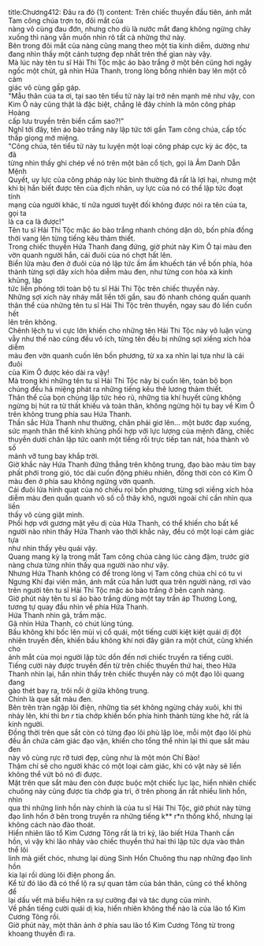 title:Chương412: Đâu ra đó (1)
content:
Trên chiếc thuyền đầu tiên, ánh mắt Tam công chúa trợn to, đôi mắt của<br>nàng vô cùng đau đớn, nhưng cho dù là nước mắt đang không ngừng chảy<br>xuống thì nàng vẫn muốn nhìn rõ tất cả những thứ này.<br>Bên trong đôi mắt của nàng cũng mang theo một tia kinh diễm, dường như<br>đang nhìn thấy một cảnh tượng đẹp nhất trên thế gian này vậy.<br>Mà lúc này tên tu sĩ Hải Thi Tộc mặc áo bào trắng ở một bên cũng hơi ngây<br>ngốc một chút, gã nhìn Hứa Thanh, trong lòng bỗng nhiên bay lên một cỗ cảm<br>giác vô cùng gấp gáp.<br>"Mẫu thân của ta ơi, tại sao tên tiểu tử này lại trở nên mạnh mẽ như vậy, con<br>Kim Ô này cũng thật là đặc biệt, chẳng lẽ đây chính là môn công pháp Hoàng<br>cấp lưu truyền trên biển cấm sao?!"<br>Nghĩ tới đây, tên áo bào trắng này lập tức tới gần Tam công chúa, cấp tốc<br>thấp giọng mở miệng.<br>"Công chúa, tên tiểu tử này tu luyện một loại công pháp cực kỳ ác độc, ta đã<br>từng nhìn thấy ghi chép về nó trên một bản cổ tịch, gọi là Âm Danh Dẫn Mệnh<br>Quyết, uy lực của công pháp này lúc bình thường đã rất là lợi hại, nhưng một<br>khi bị hắn biết được tên của địch nhân, uy lực của nó có thể lập tức đoạt tính<br>mạng của người khác, tí nữa ngươi tuyệt đối không được nói ra tên của ta, gọi ta<br>là ca ca là được!"<br>Tên tu sĩ Hải Thi Tộc mặc áo bào trắng nhanh chóng dặn dò, bốn phía đồng<br>thời vang lên từng tiếng kêu thảm thiết.<br>Trong chiếc thuyền Hứa Thanh đang đứng, giờ phút này Kim Ô tại màu đen<br>vờn quanh người hắn, cái đuôi của nó chợt hất lên.<br>Biển lửa màu đen ở đuôi của nó lập tức ầm ầm khuếch tán về bốn phía, hóa<br>thành từng sợi dây xích hỏa diễm màu đen, như từng con hỏa xà kinh khủng, lập<br>tức liền phóng tới toàn bộ tu sĩ Hải Thi Tộc trên chiếc thuyền này.<br>Những sợi xích này nháy mắt liền tới gần, sau đó nhanh chóng quấn quanh<br>thân thể của những tên tu sĩ Hải Thi Tộc trên thuyền, ngay sau đó liền cuốn hết<br>lên trên không.<br>Chênh lệch tu vi cực lớn khiến cho những tên Hải Thi Tộc này vô luận vùng<br>vẫy như thế nào cũng đều vô ích, từng tên đều bị những sợi xiềng xích hỏa diễm<br>màu đen vờn quanh cuốn lên bốn phương, từ xa xa nhìn lại tựa như là cái đuôi<br>của Kim Ô được kéo dài ra vậy!<br>Mà trong khi những tên tu sĩ Hải Thi Tộc này bị cuốn lên, toàn bộ bọn<br>chúng đều há miệng phát ra những tiếng kêu thê lương thảm thiết.<br>Thân thể của bọn chúng lập tức héo rũ, những tia khí huyết cũng không<br>ngừng bị hút ra từ thất khiếu và toàn thân, không ngừng hội tụ bay về Kim Ô<br>trên không trung phía sau Hứa Thanh.<br>Thần sắc Hứa Thanh như thường, chân phải giơ lên… một bước đạp xuống,<br>sức mạnh thân thể kinh khủng phối hợp với lực lượng của mệnh đăng, chiếc<br>thuyền dưới chân lập tức oanh một tiếng rồi trực tiếp tan nát, hóa thành vô số<br>mảnh vỡ tung bay khắp trời.<br>Giờ khắc này Hứa Thanh đứng thẳng trên không trung, đạo bào màu tím bay<br>phất phới trong gió, tóc dài cuốn động phiêu nhiên, đồng thời còn có Kim Ô<br>màu đen ở phía sau không ngừng vờn quanh.<br>Cái đuôi lửa hình quạt của nó chiếu rọi bốn phương, từng sợi xiềng xích hỏa<br>diễm màu đen quấn quanh vô số cỗ thây khô, người ngoài chỉ cần nhìn qua liền<br>thấy vô cùng giật mình.<br>Phối hợp với gương mặt yêu dị của Hứa Thanh, có thể khiến cho bất kể<br>người nào nhìn thấy Hứa Thanh vào thời khắc này, đều có một loại cảm giác tựa<br>như nhìn thấy yêu quái vậy.<br>Quang mang kỳ lạ trong mắt Tam công chúa càng lúc càng đậm, trước giờ<br>nàng chưa từng nhìn thấy qua người nào như vậy.<br>Nhưng Hứa Thanh không có để trong lòng vị Tam công chúa chỉ có tu vi<br>Ngưng Khí đại viên mãn, ánh mắt của hắn lướt qua trên người nàng, rơi vào<br>trên người tên tu sĩ Hải Thi Tộc mặc áo bào trắng ở bên cạnh nàng.<br>Giờ phút này tên tu sĩ áo bào trắng dùng một tay trấn áp Thương Long,<br>tương tự quay đầu nhìn về phía Hứa Thanh.<br>Hứa Thanh nhìn gã, trầm mặc.<br>Gã nhìn Hứa Thanh, có chút lúng túng.<br>Bầu không khí bốc lên mùi vị cổ quái, một tiếng cười kiệt kiệt quái dị đột<br>nhiên truyền đến, khiến bầu không khí nơi đây giãn ra một chút, cũng khiến cho<br>ánh mắt của mọi người lập tức dồn đến nơi chiếc truyền ra tiếng cười.<br>Tiếng cười này được truyền đến từ trên chiếc thuyền thứ hai, theo Hứa<br>Thanh nhìn lại, hắn nhìn thấy trên chiếc thuyền này có một đạo lôi quang đang<br>gào thét bay ra, trôi nổi ở giữa không trung.<br>Chính là que sắt màu đen.<br>Bên trên tràn ngập lôi điện, những tia sét không ngừng chảy xuôi, khi thì<br>nhảy lên, khi thì b*n r* tia chớp khiến bốn phía hình thành từng khe hở, rất là<br>kinh người.<br>Đồng thời trên que sắt còn có từng đạo lôi phù lập lòe, mỗi một đạo lôi phù<br>đều ẩn chứa cảm giác đạo vận, khiến cho tổng thể nhìn lại thì que sắt màu đen<br>này vô cùng rực rỡ tươi đẹp, cũng như là một món Chí Bảo!<br>Thậm chí sẽ cho người khác có một loại cảm giác, khi có vật này sẽ liền<br>không thể vứt bỏ nó đi được.<br>Mặt trên que sắt màu đen còn được buộc một chiếc lục lạc, hiển nhiên chiếc<br>chuông này cũng được tia chớp gia trì, ở trên phong ấn rất nhiều linh hồn, nhìn<br>qua thì những linh hồn này chính là của tu sĩ Hải Thi Tộc, giờ phút này từng<br>đạo linh hồn ở bên trong truyền ra những tiếng k** r*n thống khổ, nhưng lại<br>không cách nào đào thoát.<br>Hiển nhiên lão tổ Kim Cương Tông rất là tri kỷ, lão biết Hứa Thanh cần<br>hồn, vì vậy khi lão nhảy vào chiếc thuyền thứ hai thì lập tức dựa vào thân thể lôi<br>linh mà giết chóc, nhưng lại dùng Sinh Hồn Chuông thu nạp những đạo linh hồn<br>kia lại rồi dùng lôi điện phong ấn.<br>Kể từ đó lão đã có thể lộ ra sự quan tâm của bản thân, cũng có thể không để<br>lại dấu vết mà biểu hiện ra sự cường đại và tác dụng của mình.<br>Về phần tiếng cười quái dị kia, hiển nhiên không thể nào là của lão tổ Kim<br>Cương Tông rồi.<br>Giờ phút này, một thân ảnh ở phía sau lão tổ Kim Cương Tông từ trong<br>khoang thuyền đi ra.